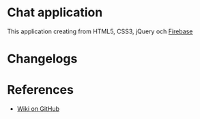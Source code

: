 # Chat application
This application creating from HTML5, CSS3, jQuery och [Firebase](https://firebase.google.com/)

# Changelogs

# References
* [Wiki on GitHub](https://github.com/nguyenkhois/chat-application/wiki)

